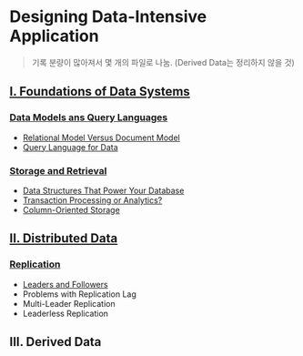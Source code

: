 # Designing Data-Intensive Application

> 기록 분량이 많아져서 몇 개의 파일로 나눔. (Derived Data는 정리하지 않을 것)

## [I. Foundations of Data Systems](Foundations-of-Data-Systems.md)

### [Data Models ans Query Languages](https://github.com/codehumane/what-i-learned/blob/master/ddia/Foundations-of-Data-Systems.md#data-models-ans-query-languages)

- [Relational Model Versus Document Model](https://github.com/codehumane/what-i-learned/blob/master/ddia/Foundations-of-Data-Systems.md#relational-model-versus-document-model)
- [Query Language for Data](https://github.com/codehumane/what-i-learned/blob/master/ddia/Foundations-of-Data-Systems.md#query-languages-for-data)

### [Storage and Retrieval](https://github.com/codehumane/what-i-learned/blob/master/ddia/Foundations-of-Data-Systems.md#storage-and-retrieval)

- [Data Structures That Power Your Database](https://github.com/codehumane/what-i-learned/blob/master/ddia/Foundations-of-Data-Systems.md#data-structures-that-power-your-database)
- [Transaction Processing or Analytics?](https://github.com/codehumane/what-i-learned/blob/master/ddia/Foundations-of-Data-Systems.md#transaction-processing-or-analytics)
- [Column-Oriented Storage](https://github.com/codehumane/what-i-learned/blob/master/ddia/Foundations-of-Data-Systems.md#column-oriented-storage)

## [II. Distributed Data](Distributed-Data.md)

### [Replication](https://github.com/codehumane/what-i-learned/blob/master/ddia/Distributed-Data.md#replication)

- [Leaders and Followers](https://github.com/codehumane/what-i-learned/blob/master/ddia/Distributed-Data.md#leaders-and-followers)
- Problems with Replication Lag
- Multi-Leader Replication
- Leaderless Replication

## III. Derived Data

